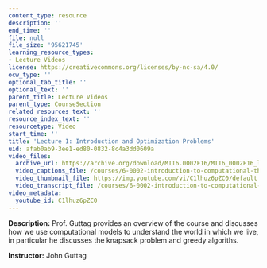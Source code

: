 ```yaml
---
content_type: resource
description: ''
end_time: ''
file: null
file_size: '95621745'
learning_resource_types:
- Lecture Videos
license: https://creativecommons.org/licenses/by-nc-sa/4.0/
ocw_type: ''
optional_tab_title: ''
optional_text: ''
parent_title: Lecture Videos
parent_type: CourseSection
related_resources_text: ''
resource_index_text: ''
resourcetype: Video
start_time: ''
title: 'Lecture 1: Introduction and Optimization Problems'
uid: afab0ab9-3ee1-ed80-0832-8c4a3dd0609a
video_files:
  archive_url: https://archive.org/download/MIT6.0002F16/MIT6_0002F16_lec01_300k.mp4
  video_captions_file: /courses/6-0002-introduction-to-computational-thinking-and-data-science-fall-2016/663807dc409052db97795d0016d6ffe1_C1lhuz6pZC0.vtt
  video_thumbnail_file: https://img.youtube.com/vi/C1lhuz6pZC0/default.jpg
  video_transcript_file: /courses/6-0002-introduction-to-computational-thinking-and-data-science-fall-2016/1a33a68ce69d3931e73e60bf586ec7f0_C1lhuz6pZC0.pdf
video_metadata:
  youtube_id: C1lhuz6pZC0
---
```


**Description:** Prof. Guttag provides an overview of the course and discusses how we use computational models to understand the world in which we live, in particular he discusses the knapsack problem and greedy algoriths.

**Instructor:** John Guttag


